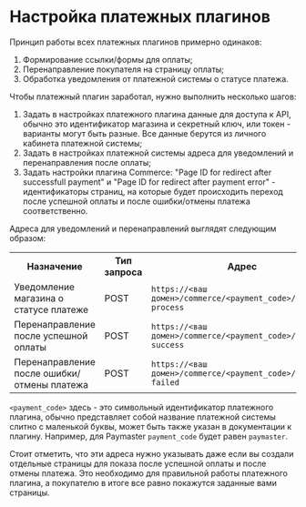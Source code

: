 # Настройка платежных плагинов #

Принцип работы всех платежных плагинов примерно одинаков:

1. Формирование ссылки/формы для оплаты;
2. Перенаправление покупателя на страницу оплаты;
3. Обработка уведомления от платежной системы о статусе платежа.

Чтобы платежный плагин заработал, нужно выполнить несколько шагов:

1. Задать в настройках платежного плагина данные для доступа к API, обычно это идентификатор магазина и секретный ключ, или токен - варианты могут быть разные. Все данные берутся из личного кабинета платежной системы;
2. Задать в настройках платежной системы адреса для уведомлений и перенаправления после оплаты;
4. Задать настройки плагина Commerce: "Page ID for redirect after successfull payment" и "Page ID for redirect after payment error" - идентификаторы страниц, на которые будет происходить переход после успешной оплаты и после ошибки/отмены платежа соответственно.

Адреса для уведомлений и перенаправлений выглядят следующим образом:
<table>
  <tr>
    <th>Назначение</th>
    <th>Тип запроса</th>
    <th>Адрес</th>
  </tr>
  <tr>
    <td>Уведомление магазина о статусе платеже</td>
    <td>POST</td>
    <td><code>https://&lt;ваш домен&gt;/commerce/&lt;payment_code&gt;/payment-process</code></td>
  </tr>
  <tr>
    <td>Перенаправление после успешной оплаты</td>
    <td>POST</td>
    <td><code>https://&lt;ваш домен&gt;/commerce/&lt;payment_code&gt;/payment-success</code></td>
  </tr>
  <tr>
    <td>Перенаправление после ошибки/отмены платежа</td>
    <td>POST</td>
    <td><code>https://&lt;ваш домен&gt;/commerce/&lt;payment_code&gt;/payment-failed</code></td>
  </tr>
</table>

<code>&lt;payment_code&gt;</code> здесь - это символьный идентификатор платежного плагина, обычно представляет собой название платежной системы слитно с маленькой буквы, может быть также указан в документации к плагину. Например, для Paymaster <code>payment_code</code> будет равен <code>paymaster</code>.

Стоит отметить, что эти адреса нужно указывать даже если вы создали отдельные страницы для показа после успешной оплаты и после отмены платежа. Это необходимо для правильной работы платежного плагина, а покупателю в итоге все равно покажутся заданные вами страницы.
